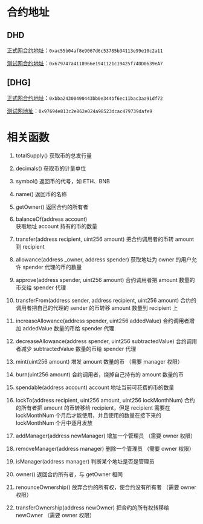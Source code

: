 # 合约地址

## DHD

[正式网合约地址](https://bscscan.com/address/0xac55b04af8e9067d6c53785b34113e99e10c2a11)：```0xac55b04af8e9067d6c53785b34113e99e10c2a11```

[测试网合约地址](https://testnet.bscscan.com/address/0x679747a4118966e1941121c19425f74dd0639ea7)：```0x679747a4118966e1941121c19425f74DD0639eA7```


## [DHG]

[正式网合约地址](https://bscscan.com/address/0xbba24300490443bb0e344bf6ec11bac3aa91df72)：```0xbba24300490443bb0e344bf6ec11bac3aa91df72```

[测试网地址](https://testnet.bscscan.com/address/0x97694e813c2e862e024a98523dcac479739dafe9)：```0x97694e813c2e862e024a98523dcac479739dafe9```





# 相关函数

1. totalSupply() 
获取币的总发行量

2. decimals() 
获取币的计量单位

3. symbol() 
返回币的代号，如 ETH、BNB 

4. name() 
返回币的名称 
5. getOwner() 
返回合约的所有者

6. balanceOf(address account)  
获取地址 account 持有的币的数量

7. transfer(address recipient, uint256 amount) 
把合约调用者的币转 amount 到 recipient

8. allowance(address _owner, address spender) 
获取地址为 owner 的用户允许 spender 代理的币的数量

9. approve(address spender, uint256 amount) 
合约调用者把 amount 数量的币交给 spender 代理

10. transferFrom(address sender, address recipient, uint256 amount) 
合约的调用者把自己的代理的 sender 的币转移 amount 数量到 recipient 上

11. increaseAllowance(address spender, uint256 addedValue) 
合约调用者增加 addedValue 数量的币给 spender 代理

12. decreaseAllowance(address spender, uint256 subtractedValue) 
合约调用者减少 subtractedValue 数量的币给 spender 代理

13. mint(uint256 amount) 
增发 amount 数量的币 （需要 manager 权限）

14. burn(uint256 amount) 
合约调用者，烧掉自己持有的 amount 数量的币

15. spendable(address account) 
account 地址当前可花费的币的数量

16. lockTo(address recipient, uint256 amount, uint256 lockMonthNum) 
合约的所有者把 amount 的币转移给 recipient，但是 recipient 需要在 lockMonthNum 个月后才能使用，并且使用的数量在接下来的 lockMonthNum 个月中逐月发放

17. addManager(address newManager) 
增加一个管理员 （需要 owner 权限） 

18. removeManager(address manager) 
删除一个管理员 （需要 owner 权限） 

19. isManager(address manager) 
判断某个地址是否是管理员

20. owner() 
返回合约所有者，与 getOwner 相同

21. renounceOwnership() 
放弃合约的所有权，使合约没有所有者 （需要 owner 权限） 

22. transferOwnership(address newOwner) 
把合约的所有权转移给 newOwner （需要 owner 权限）

